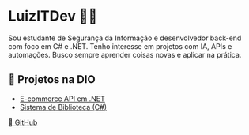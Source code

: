 # LuizITDev 👨‍💻

Sou estudante de Segurança da Informação e desenvolvedor back-end com foco em C# e .NET. Tenho interesse em projetos com IA, APIs e automações. Busco sempre aprender coisas novas e aplicar na prática.

## 🚀 Projetos na DIO
- [E-commerce API em .NET](https://github.com/LuizITDev/ecommerce-api)
- [Sistema de Biblioteca (C#)](https://github.com/LuizITDev/library-system)

[🔗 GitHub](https://github.com/LuizITDev)